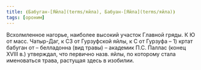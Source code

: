 ```yaml
---
title: ⦗Бабуган-[Яйла](terms/яйла), Бабуан-[Яйла](terms/яйла)⦘
tags: [ороним]
---
```


Всхолмленное нагорье, наиболее высокий участок Главной гряды. К Ю от масс.
Чатыр-Даг, к СЗ от Гурзуфской яйлы, к С от Гурзуфа – 1) кртат бабуган от –
белладонна (вид травы) – академик П.С. Паллас (конец ХVIII в.) утверждал, что
первично назв. яйлы, по которому стала именоваться трава, растущая здесь в
изобилии.
